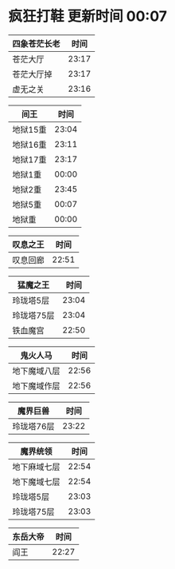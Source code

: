 # 疯狂打鞋 更新时间 00:07

| 四象苍茫长老   | 时间    |
|--------|-------|
| 苍茫大厅 | 23:17 |
| 苍茫大厅掉 | 23:17 |
| 虚无之关 | 23:16 |

| 间王   | 时间    |
|--------|-------|
| 地狱15重 | 23:04 |
| 地狱16重 | 23:11 |
| 地狱17重 | 23:17 |
| 地狱1重 | 00:00 |
| 地狱2重 | 23:45 |
| 地狱5重 | 00:07 |
| 地狱重 | 00:00 |

| 叹息之王   | 时间    |
|--------|-------|
| 叹息回廊 | 22:51 |

| 猛魔之王   | 时间    |
|--------|-------|
| 玲珑塔5层 | 23:04 |
| 玲珑塔75层 | 23:04 |
| 铁血魔宫 | 22:50 |

| 鬼火人马   | 时间    |
|--------|-------|
| 地下魔域八层 | 22:56 |
| 地下魔域作层 | 22:56 |

| 魔界巨兽   | 时间    |
|--------|-------|
| 玲珑塔76层 | 23:22 |

| 魔界统领   | 时间    |
|--------|-------|
| 地下麻域七层 | 22:54 |
| 地下魔域七层 | 22:54 |
| 玲珑塔5层 | 23:03 |
| 玲珑塔75层 | 23:03 |

| 东岳大帝   | 时间    |
|--------|-------|
| 阎王 | 22:27 |